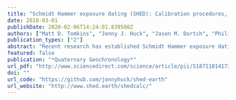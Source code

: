 ```yaml
---
title: "Schmidt Hammer exposure dating (SHED): Calibration procedures, new exposure age data and an online calculator"
date: 2018-03-01
publishDate: 2020-02-06T14:24:01.839508Z
authors: ["Matt D. Tomkins", "Jonny J. Huck", "Jason M. Dortch", "Philip D. Hughes", "Martin P. Kirbride", "Iestyn D. Barr"]
publication_types: ["2"]
abstract: "Recent research has established Schmidt Hammer exposure dating (SHED) as an effective method for dating glacial landforms in the UK. This paper presents new data and discussion to clarify and to evaluate calibration procedures. These make a distinction between Schmidt Hammer drift following use (instrument calibration), and variation between both individual Schmidt Hammers and between user strategies when utilising age-calibration curves (age calibration). We show that while test anvil methods are useful for verifying that Schmidt Hammers maintain their standard R-values, they are inappropriate for instrument calibration except for the hardest natural rock surfaces (R-values: ≥ 70). A range of surfaces were tested using 3 N-Type Schmidt Hammers, which showed that existing anvil calibration procedures led to consistent overestimation of R-values by up to 17.9%. In contrast, new calibration procedures, which are based on the use of a calibration point which lies within the range of R-values measured in the field [Dortch et al. 2016, Quat. Geochron., 35, 67–68], limit variance to maximum of 4.4% for surfaces typically tested by Quaternary researchers (R-values: 25–60). Moreover, these new calibration procedures are more appropriate for age calibration as they incorporate operator variance through choice of sampling location. New calibration procedures are used to compile an updated age-calibration curve based upon 54 granite surfaces (R2 = 0.94, p textless .01) from across Scotland, NW England and Ireland. The inclusion of a further 29 terrestrial cosmogenic nuclide (TCN) exposure ages extends the calibration period to 0.8–23.8 ka, covering the entire post-Last Glacial Maximum (LGM) history of the British-Irish Ice Sheet. To facilitate comparison between studies, an online calculator is made available at http://shed.earth for Schmidt Hammer instrument and age calibration and SHED exposure age calculation. The SHED-Earth calculator provides a rapid and accessible means of exposure age calculation to encourage wider and more consistent application of SHED throughout the British Isles."
featured: false
publication: "*Quaternary Geochronology*"
url_pdf: "http://www.sciencedirect.com/science/article/pii/S1871101417301206"
doi: ""
url_code: "https://github.com/jonnyhuck/shed-earth"
url_website: "http://www.shed.earth/shedcalc/"
---
```


